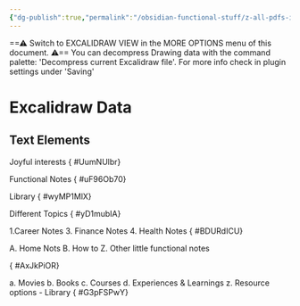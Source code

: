 ```yaml
---
{"dg-publish":true,"permalink":"/obsidian-functional-stuff/z-all-pdfs-images-and-small-excalidraws/knowledge-hub-diagram/","tags":["excalidraw"],"noteIcon":""}
---
```


==⚠  Switch to EXCALIDRAW VIEW in the MORE OPTIONS menu of this document. ⚠== You can decompress Drawing data with the command palette: 'Decompress current Excalidraw file'. For more info check in plugin settings under 'Saving'


# Excalidraw Data

## Text Elements
Joyful interests
{ #UumNUlbr}


Functional Notes
{ #uF96Ob70}


Library
{ #wyMP1MlX}


Different Topics
{ #yD1mubIA}


1.Career Notes
3. Finance Notes
4. Health Notes
{ #BDURdICU}


A. Home Nots
B. How to
Z. Other little functional notes

{ #AxJkPiOR}


a. Movies
b. Books
c. Courses
d. Experiences & Learnings
z. Resource options - Library
{ #G3pFSPwY}


